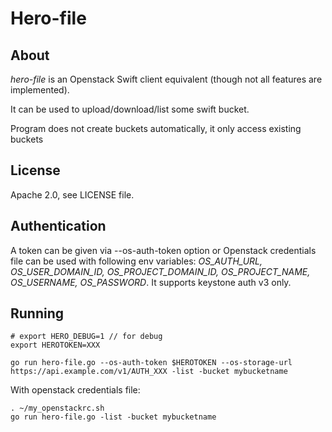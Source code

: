 # Hero-file

## About

*hero-file* is an Openstack Swift client equivalent (though not all features are implemented).

It can be used to upload/download/list some swift bucket.

Program does not create buckets automatically, it only access existing buckets

## License

Apache 2.0, see LICENSE file.

## Authentication

A token can be given via --os-auth-token option or Openstack credentials file can be used with following env variables: *OS_AUTH_URL, OS_USER_DOMAIN_ID, OS_PROJECT_DOMAIN_ID, OS_PROJECT_NAME, OS_USERNAME, OS_PASSWORD*. It supports keystone auth v3 only.

## Running

    # export HERO_DEBUG=1 // for debug
    export HEROTOKEN=XXX
    
    go run hero-file.go --os-auth-token $HEROTOKEN --os-storage-url https://api.example.com/v1/AUTH_XXX -list -bucket mybucketname


With openstack credentials file:

    . ~/my_openstackrc.sh
    go run hero-file.go -list -bucket mybucketname

